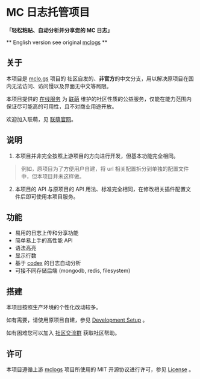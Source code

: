 # MC 日志托管项目

**「轻松粘贴、自动分析并分享您的 MC 日志」**

** English version see original [mclogs](https://github.com/aternosorg/mclogs) **

## 关于

本项目是 [mclo.gs](https://mclo.gs) 项目的 社区自发的、**非官方**的中文分支，用以解决原项目在国内无法访问、访问慢以及界面无中文等局限。

本项目提供的 [在线服务](https://logs.lianmoe.cn) 为 [联萌](https://www.lianmoe.cn) 维护的社区性质的公益服务，仅能在能力范围内保证尽可能高的可用性，且不对商业用途开放。

欢迎加入联萌，见 [联萌官网](https://www.lianmoe.cn)。 

## 说明

1. 本项目并非完全按照上游项目的方向进行开发，但基本功能完全相同。

> 例如，原项目为了方便用户自建，将 url 相关配置拆分到单独的配置文件中，但本项目并未这样做。

2. 本项目的 API 与原项目的 API 用法、标准完全相同，在修改相关插件配置文件后即可使用本项目服务。

## 功能

* 易用的日志上传和分享功能
* 简单易上手的高性能 API 
* 语法高亮
* 显示行数
* 基于 [codex](https://github.com/aternosorg/codex-minecraft) 的日志自动分析
* 可接不同存储后端 (mongodb, redis, filesystem)

## 搭建

本项目按照生产环境的个性化改动较多。

如有需要，请使用原项目自建，参见 [Development Setup](https://github.com/aternosorg/mclogs#development-setup) 。

如有困难您可以加入 [社区交流群](https://qm.qq.com/cgi-bin/qm/qr?authKey=aifKEcRSapH3pgCIIQ58qJmRs0QtiiNkeiMK3eldabfI0TJGYKje5YMgP%2FVjTFRY&k=YdLYzpkxXUwwlie6HJ1GjcnC0BgWN3es&noverify=0&group_code=749988690) 获取社区帮助。

## 许可

本项目遵循上游 [mclogs](https://github.com/aternosorg/mclogs) 项目所使用的 MIT 开源协议进行许可，参见 [License](LICENSE) 。
